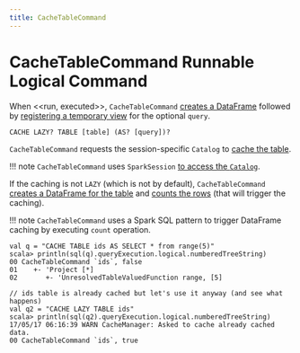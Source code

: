 ```yaml
---
title: CacheTableCommand
---
```


# CacheTableCommand Runnable Logical Command

When <<run, executed>>, `CacheTableCommand` [creates a DataFrame](../Dataset.md#ofRows) followed by [registering a temporary view](../dataset-operators.md#createTempView) for the optional `query`.

```text
CACHE LAZY? TABLE [table] (AS? [query])?
```

`CacheTableCommand` requests the session-specific `Catalog` to [cache the table](../Catalog.md#cacheTable).

!!! note
    `CacheTableCommand` uses `SparkSession` [to access the `Catalog`](../SparkSession.md#catalog).

If the caching is not `LAZY` (which is not by default), `CacheTableCommand` [creates a DataFrame for the table](../SparkSession.md#table) and [counts the rows](../dataset-operators.md#count) (that will trigger the caching).

!!! note
    `CacheTableCommand` uses a Spark SQL pattern to trigger DataFrame caching by executing `count` operation.

```text
val q = "CACHE TABLE ids AS SELECT * from range(5)"
scala> println(sql(q).queryExecution.logical.numberedTreeString)
00 CacheTableCommand `ids`, false
01    +- 'Project [*]
02       +- 'UnresolvedTableValuedFunction range, [5]

// ids table is already cached but let's use it anyway (and see what happens)
val q2 = "CACHE LAZY TABLE ids"
scala> println(sql(q2).queryExecution.logical.numberedTreeString)
17/05/17 06:16:39 WARN CacheManager: Asked to cache already cached data.
00 CacheTableCommand `ids`, true
```
